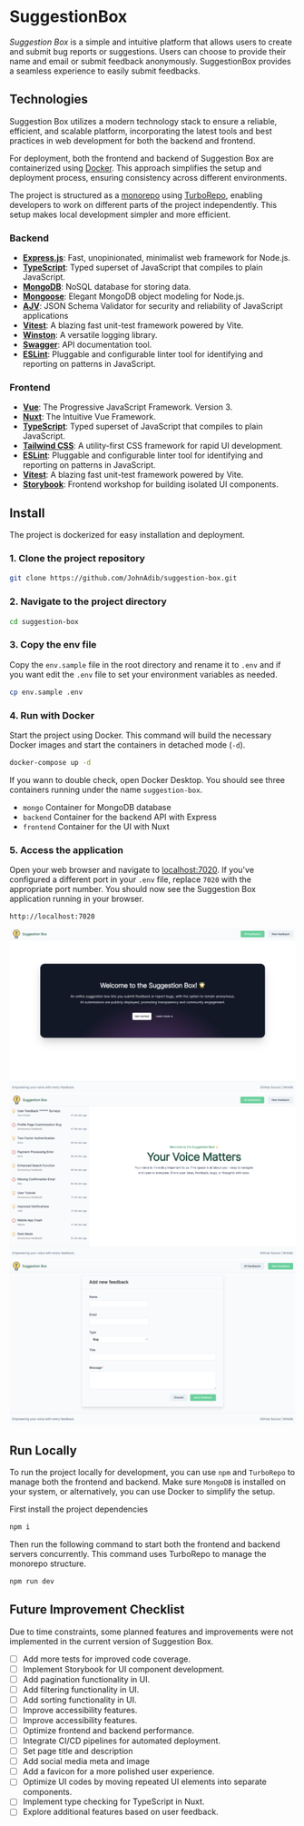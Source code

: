 # SuggestionBox

*Suggestion Box* is a simple and intuitive platform that allows users to create and submit bug reports or suggestions. Users can choose to provide their name and email or submit feedback anonymously. SuggestionBox provides a seamless experience to easily submit feedbacks.

## Technologies

Suggestion Box utilizes a modern technology stack to ensure a reliable, efficient, and scalable platform, incorporating the latest tools and best practices in web development for both the backend and frontend.

For deployment, both the frontend and backend of Suggestion Box are containerized using [Docker](https://www.docker.com/products/docker-desktop/). This approach simplifies the setup and deployment process, ensuring consistency across different environments.

The project is structured as a [monorepo](https://monorepo.tools/) using [TurboRepo](https://turbo.build/), enabling developers to work on different parts of the project independently. This setup makes local development simpler and more efficient.

### Backend

- **[Express.js](https://expressjs.com/)**: Fast, unopinionated, minimalist web framework for Node.js.
- **[TypeScript](https://www.typescriptlang.org/)**: Typed superset of JavaScript that compiles to plain JavaScript.
- **[MongoDB](https://www.mongodb.com/)**: NoSQL database for storing data.
- **[Mongoose](https://mongoosejs.com/)**: Elegant MongoDB object modeling for Node.js.
- **[AJV](https://ajv.js.org/)**: JSON Schema Validator for security and reliability of JavaScript applications
- **[Vitest](https://vitest.dev/)**: A blazing fast unit-test framework powered by Vite.
- **[Winston](https://github.com/winstonjs/winston)**: A versatile logging library.
- **[Swagger](https://swagger.io/)**: API documentation tool.
- **[ESLint](https://eslint.org/)**: Pluggable and configurable linter tool for identifying and reporting on patterns in JavaScript.

### Frontend

- **[Vue](https://vuejs.org/)**: The Progressive JavaScript Framework. Version 3.
- **[Nuxt](https://nuxt.com/)**: The Intuitive Vue Framework.
- **[TypeScript](https://www.typescriptlang.org/)**: Typed superset of JavaScript that compiles to plain JavaScript.
- **[Tailwind CSS](https://tailwindcss.com/)**: A utility-first CSS framework for rapid UI development.
- **[ESLint](https://eslint.org/)**: Pluggable and configurable linter tool for identifying and reporting on patterns in JavaScript.
- **[Vitest](https://vitest.dev/)**: A blazing fast unit-test framework powered by Vite.
- **[Storybook](https://storybook.js.org/)**: Frontend workshop for building isolated UI components.

## Install

The project is dockerized for easy installation and deployment.

### 1. Clone the project repository

```bash
git clone https://github.com/JohnAdib/suggestion-box.git
```

### 2. Navigate to the project directory

```bash
cd suggestion-box
```

### 3. Copy the env file

Copy the `env.sample` file in the root directory and rename it to `.env` and if you want edit the `.env` file to set your environment variables as needed.

```bash
cp env.sample .env
```

### 4. Run with Docker

Start the project using Docker. This command will build the necessary Docker images and start the containers in detached mode (`-d`).

```bash
docker-compose up -d
```

If you wann to double check, open Docker Desktop. You should see three containers running under the name `suggestion-box`.

- `mongo` Container for MongoDB database
- `backend` Container for the backend API with Express
- `frontend` Container for the UI with Nuxt

### 5. Access the application

Open your web browser and navigate to [localhost:7020](http://localhost:7020). If you've configured a different port in your `.env` file, replace `7020` with the appropriate port number. You should now see the Suggestion Box application running in your browser.

```text
http://localhost:7020
```

![Welcome to the suggestion box](doc/suggestion-box-welcome.png)
![Homepage of the suggestion box](doc/suggestion-box-home.png)
![Add a new feedback](doc/suggestion-box-new.png)

## Run Locally

To run the project locally for development, you can use `npm` and `TurboRepo` to manage both the frontend and backend. Make sure `MongoDB` is installed on your system, or alternatively, you can use Docker to simplify the setup.

First install the project dependencies

```bash
npm i
```

Then run the following command to start both the frontend and backend servers concurrently. This command uses TurboRepo to manage the monorepo structure.

```bash
npm run dev
```

## Future Improvement Checklist

Due to time constraints, some planned features and improvements were not implemented in the current version of Suggestion Box.

- [ ] Add more tests for improved code coverage.
- [ ] Implement Storybook for UI component development.
- [ ] Add pagination functionality in UI.
- [ ] Add filtering functionality in UI.
- [ ] Add sorting functionality in UI.
- [ ] Improve accessibility features.
- [ ] Improve accessibility features.
- [ ] Optimize frontend and backend performance.
- [ ] Integrate CI/CD pipelines for automated deployment.
- [ ] Set page title and description
- [ ] Add social media meta and image
- [ ] Add a favicon for a more polished user experience.
- [ ] Optimize UI codes by moving repeated UI elements into separate components.
- [ ] Implement type checking for TypeScript in Nuxt.
- [ ] Explore additional features based on user feedback.

